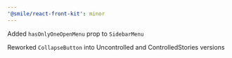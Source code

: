 ```yaml
---
'@smile/react-front-kit': minor
---
```


Added `hasOnlyOneOpenMenu` prop to `SidebarMenu`

Reworked `CollapseButton` into Uncontrolled and ControlledStories versions
